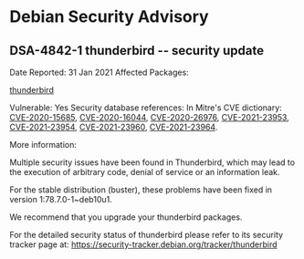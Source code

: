 
Debian Security Advisory
========================


DSA-4842-1 thunderbird -- security update
-----------------------------------------



Date Reported:
31 Jan 2021
Affected Packages:

[thunderbird](https://packages.debian.org/src:thunderbird)

Vulnerable:
Yes
Security database references:
In Mitre's CVE dictionary: [CVE-2020-15685](https://security-tracker.debian.org/tracker/CVE-2020-15685), [CVE-2020-16044](https://security-tracker.debian.org/tracker/CVE-2020-16044), [CVE-2020-26976](https://security-tracker.debian.org/tracker/CVE-2020-26976), [CVE-2021-23953](https://security-tracker.debian.org/tracker/CVE-2021-23953), [CVE-2021-23954](https://security-tracker.debian.org/tracker/CVE-2021-23954), [CVE-2021-23960](https://security-tracker.debian.org/tracker/CVE-2021-23960), [CVE-2021-23964](https://security-tracker.debian.org/tracker/CVE-2021-23964).  

More information:

Multiple security issues have been found in Thunderbird, which may lead
to the execution of arbitrary code, denial of service or an information
leak.


For the stable distribution (buster), these problems have been fixed in
version 1:78.7.0-1~deb10u1.


We recommend that you upgrade your thunderbird packages.


For the detailed security status of thunderbird please refer to
its security tracker page at:
<https://security-tracker.debian.org/tracker/thunderbird>





